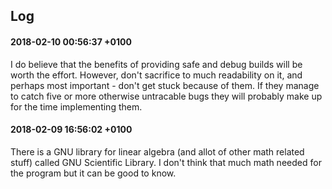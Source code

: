 ## Log

#### 2018-02-10 00:56:37 +0100

I do believe that the benefits of providing safe and debug builds will
be worth the effort. However, don't sacrifice to much readability on
it, and perhaps most important - don't get stuck because of them. If
they manage to catch five or more otherwise untracable bugs they will
probably make up for the time implementing them.

#### 2018-02-09 16:56:02 +0100

There is a GNU library for linear algebra (and allot of other math
related stuff) called GNU Scientific Library. I don't think that much
math needed for the program but it can be good to know.